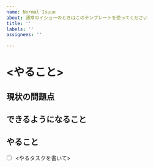 ```yaml
---
name: Normal Isuue
about: 通常のイシューのときはこのテンプレートを使ってください
title: ''
labels: ''
assignees: ''

---
```


# <やること>

## 現状の問題点

## できるようになること

## やること
- [ ]  <やるタスクを書いて>

